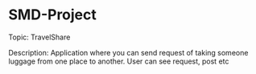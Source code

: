 # SMD-Project

Topic: 
TravelShare

Description:
Application where you can send request of taking someone luggage from one place to another. User can see request, post etc
